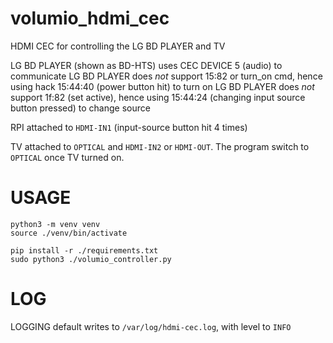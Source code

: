 # volumio_hdmi_cec
HDMI CEC for controlling the LG BD PLAYER and TV

LG BD PLAYER (shown as BD-HTS) uses CEC DEVICE 5 (audio) to communicate
LG BD PLAYER does *not* support 15:82 or turn_on cmd, hence using hack 15:44:40 (power button hit) to turn on
LG BD PLAYER does *not* support 1f:82 (set active), hence using 15:44:24 (changing input source button pressed) to change source

RPI attached to `HDMI-IN1` (input-source button hit 4 times)

TV attached to `OPTICAL` and `HDMI-IN2` or `HDMI-OUT`. The program switch to `OPTICAL` once TV turned on.

# USAGE
```
python3 -m venv venv
source ./venv/bin/activate

pip install -r ./requirements.txt
sudo python3 ./volumio_controller.py
```

# LOG

LOGGING default writes to `/var/log/hdmi-cec.log`, with level to `INFO`
